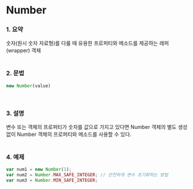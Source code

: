 # Number
### 1. 요약
숫자(원시 숫자 자료형)를 다룰 때 유용한 프로퍼티와 메소드를 제공하는 레퍼(wrapper) 객체
<br /><br />

### 2. 문법
```javascript
new Number(value)
```
<br />

### 3. 설명
변수 또는 객체의 프로퍼티가 숫자를 값으로 가지고 있다면 Number 객체의 별도 생성없이 Number 객체의 프로퍼티와 메소드를 사용할 수 있다.
<br /><br />

### 4. 예제
```javascript
var num1 = new Number(1);
var num2 = Number.MAX_SAFE_INTEGER; // 안전하게 변수 초기화하는 방법
var num3 = Number.MIN_SAFE_INTEGER;
```
